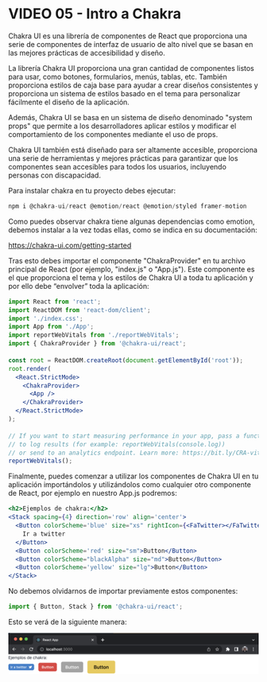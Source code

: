 # VIDEO 05 - Intro a Chakra

Chakra UI es una librería de componentes de React que proporciona una serie de componentes de interfaz de usuario de alto nivel que se basan en las mejores prácticas de accesibilidad y diseño.

La librería Chakra UI proporciona una gran cantidad de componentes listos para usar, como botones, formularios, menús, tablas, etc. También proporciona estilos de caja base para ayudar a crear diseños consistentes y proporciona un sistema de estilos basado en el tema para personalizar fácilmente el diseño de la aplicación.

Además, Chakra UI se basa en un sistema de diseño denominado "system props" que permite a los desarrolladores aplicar estilos y modificar el comportamiento de los componentes mediante el uso de props.

Chakra UI también está diseñado para ser altamente accesible, proporciona una serie de herramientas y mejores prácticas para garantizar que los componentes sean accesibles para todos los usuarios, incluyendo personas con discapacidad.

Para instalar chakra en tu proyecto debes ejecutar:

```jsx
npm i @chakra-ui/react @emotion/react @emotion/styled framer-motion
```

Como puedes observar chakra tiene algunas dependencias como emotion, debemos instalar a la vez todas ellas, como se indica en su documentación:

<https://chakra-ui.com/getting-started>

Tras esto debes importar el componente "ChakraProvider" en tu archivo principal de React (por ejemplo, "index.js" o "App.js"). Este componente es el que proporciona el tema y los estilos de Chakra UI a toda tu aplicación y por ello debe “envolver” toda la aplicación:

```jsx
import React from 'react';
import ReactDOM from 'react-dom/client';
import './index.css';
import App from './App';
import reportWebVitals from './reportWebVitals';
import { ChakraProvider } from '@chakra-ui/react';

const root = ReactDOM.createRoot(document.getElementById('root'));
root.render(
  <React.StrictMode>
    <ChakraProvider>
      <App />
    </ChakraProvider>
  </React.StrictMode>
);

// If you want to start measuring performance in your app, pass a function
// to log results (for example: reportWebVitals(console.log))
// or send to an analytics endpoint. Learn more: https://bit.ly/CRA-vitals
reportWebVitals();
```

Finalmente, puedes comenzar a utilizar los componentes de Chakra UI en tu aplicación importándolos y utilizándolos como cualquier otro componente de React, por ejemplo en nuestro App.js podremos:

```jsx
<h2>Ejemplos de chakra:</h2>
<Stack spacing={4} direction='row' align='center'>
  <Button colorScheme='blue' size="xs" rightIcon={<FaTwitter></FaTwitter>}>
    Ir a twitter
  </Button>
  <Button colorScheme='red' size="sm">Button</Button>
  <Button colorScheme="blackAlpha" size="md">Button</Button>
  <Button colorScheme='yellow' size="lg">Button</Button>
</Stack>
```

No debemos olvidarnos de importar previamente estos componentes:

```jsx
import { Button, Stack } from '@chakra-ui/react';
```

Esto se verá de la siguiente manera:

![Untitled](/docs/assets/Untitled%204.png)
